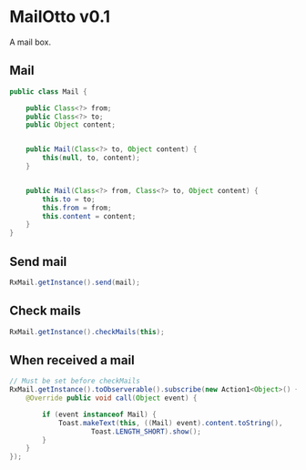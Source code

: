# MailOtto v0.1
A mail box.

Mail
--------

```java
public class Mail {

    public Class<?> from;
    public Class<?> to;
    public Object content;


    public Mail(Class<?> to, Object content) {
        this(null, to, content);
    }


    public Mail(Class<?> from, Class<?> to, Object content) {
        this.to = to;
        this.from = from;
        this.content = content;
    }
}
```

Send mail
--------

```java
RxMail.getInstance().send(mail);
```

Check mails
--------

```java
RxMail.getInstance().checkMails(this);
```

When received a mail
--------

```java
// Must be set before checkMails
RxMail.getInstance().toObserverable().subscribe(new Action1<Object>() {
    @Override public void call(Object event) {

        if (event instanceof Mail) {
            Toast.makeText(this, ((Mail) event).content.toString(),
                    Toast.LENGTH_SHORT).show();
        }
    }
});
```
